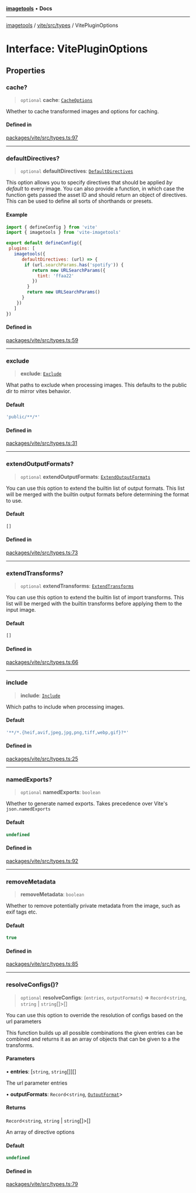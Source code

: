 [**imagetools**](../../../../README.md) • **Docs**

***

[imagetools](../../../../modules.md) / [vite/src/types](../README.md) / VitePluginOptions

# Interface: VitePluginOptions

## Properties

### cache?

> `optional` **cache**: [`CacheOptions`](CacheOptions.md)

Whether to cache transformed images and options for caching.

#### Defined in

[packages/vite/src/types.ts:97](https://github.com/JonasKruckenberg/imagetools/blob/b6421598cd4879d5c28755c1d558f8b5955cc5a1/packages/vite/src/types.ts#L97)

***

### defaultDirectives?

> `optional` **defaultDirectives**: [`DefaultDirectives`](../type-aliases/DefaultDirectives.md)

This option allows you to specify directives that should be applied _by default_ to every image.
You can also provide a function, in which case the function gets passed the asset ID and should return an object of directives.
This can be used to define all sorts of shorthands or presets.

#### Example

```js
import { defineConfig } from 'vite'
import { imagetools } from 'vite-imagetools'

export default defineConfig({
 plugins: [
   imagetools({
      defaultDirectives: (url) => {
       if (url.searchParams.has('spotify')) {
          return new URLSearchParams({
            tint: 'ffaa22'
          })
        }
        return new URLSearchParams()
      }
    })
   ]
})
```

#### Defined in

[packages/vite/src/types.ts:59](https://github.com/JonasKruckenberg/imagetools/blob/b6421598cd4879d5c28755c1d558f8b5955cc5a1/packages/vite/src/types.ts#L59)

***

### exclude

> **exclude**: [`Exclude`](../type-aliases/Exclude.md)

What paths to exclude when processing images.
This defaults to the public dir to mirror vites behavior.

#### Default

```ts
'public/**/*'
```

#### Defined in

[packages/vite/src/types.ts:31](https://github.com/JonasKruckenberg/imagetools/blob/b6421598cd4879d5c28755c1d558f8b5955cc5a1/packages/vite/src/types.ts#L31)

***

### extendOutputFormats?

> `optional` **extendOutputFormats**: [`ExtendOutputFormats`](../type-aliases/ExtendOutputFormats.md)

You can use this option to extend the builtin list of output formats.
This list will be merged with the builtin output formats before determining the format to use.

#### Default

```ts
[]
```

#### Defined in

[packages/vite/src/types.ts:73](https://github.com/JonasKruckenberg/imagetools/blob/b6421598cd4879d5c28755c1d558f8b5955cc5a1/packages/vite/src/types.ts#L73)

***

### extendTransforms?

> `optional` **extendTransforms**: [`ExtendTransforms`](../type-aliases/ExtendTransforms.md)

You can use this option to extend the builtin list of import transforms.
This list will be merged with the builtin transforms before applying them to the input image.

#### Default

```ts
[]
```

#### Defined in

[packages/vite/src/types.ts:66](https://github.com/JonasKruckenberg/imagetools/blob/b6421598cd4879d5c28755c1d558f8b5955cc5a1/packages/vite/src/types.ts#L66)

***

### include

> **include**: [`Include`](../type-aliases/Include.md)

Which paths to include when processing images.

#### Default

```ts
'**/*.{heif,avif,jpeg,jpg,png,tiff,webp,gif}?*'
```

#### Defined in

[packages/vite/src/types.ts:25](https://github.com/JonasKruckenberg/imagetools/blob/b6421598cd4879d5c28755c1d558f8b5955cc5a1/packages/vite/src/types.ts#L25)

***

### namedExports?

> `optional` **namedExports**: `boolean`

Whether to generate named exports.
Takes precedence over Vite's `json.namedExports`

#### Default

```ts
undefined
```

#### Defined in

[packages/vite/src/types.ts:92](https://github.com/JonasKruckenberg/imagetools/blob/b6421598cd4879d5c28755c1d558f8b5955cc5a1/packages/vite/src/types.ts#L92)

***

### removeMetadata

> **removeMetadata**: `boolean`

Whether to remove potentially private metadata from the image, such as exif tags etc.

#### Default

```ts
true
```

#### Defined in

[packages/vite/src/types.ts:85](https://github.com/JonasKruckenberg/imagetools/blob/b6421598cd4879d5c28755c1d558f8b5955cc5a1/packages/vite/src/types.ts#L85)

***

### resolveConfigs()?

> `optional` **resolveConfigs**: (`entries`, `outputFormats`) => `Record`\<`string`, `string` \| `string`[]\>[]

You can use this option to override the resolution of configs based on the url parameters

This function builds up all possible combinations the given entries can be combined
and returns it as an array of objects that can be given to a the transforms.

#### Parameters

• **entries**: [`string`, `string`[]][]

The url parameter entries

• **outputFormats**: `Record`\<`string`, [`OutputFormat`](../../type-aliases/OutputFormat.md)\>

#### Returns

`Record`\<`string`, `string` \| `string`[]\>[]

An array of directive options

#### Default

```ts
undefined
```

#### Defined in

[packages/vite/src/types.ts:79](https://github.com/JonasKruckenberg/imagetools/blob/b6421598cd4879d5c28755c1d558f8b5955cc5a1/packages/vite/src/types.ts#L79)
